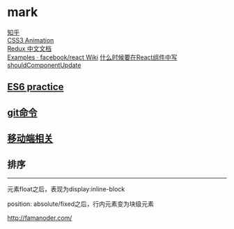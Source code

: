 # mark

[知乎](http://www.zhihu.com/question/19834302)  
[CSS3 Animation](http://isux.tencent.com/css3/tools.html)  
[Redux 中文文档](http://cn.redux.js.org/)  
[Examples · facebook/react Wiki](https://github.com/facebook/react/wiki/Examples)
[什么时候要在React组件中写shouldComponentUpdate](http://www.infoq.com/cn/news/2016/07/react-shouldComponentUpdate?utm_campaign=rightbar_v2&utm_source=infoq&utm_medium=news_link&utm_content=link_text)  

## [ES6 practice](mark/ES6.md)

## [git命令](mark/Git.md)

## [移动端相关](mark/xx.md)

## 排序

----------------------------  
元素float之后，表现为display:inline-block  

position: absolute/fixed之后，行内元素变为块级元素  


http://famanoder.com/
